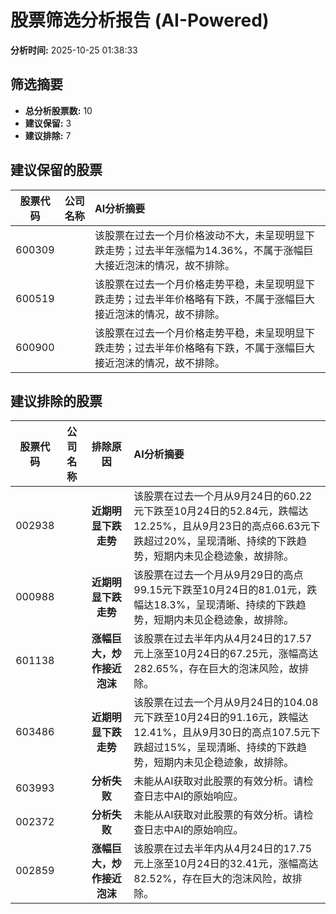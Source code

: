 # 股票筛选分析报告 (AI-Powered)

**分析时间:** 2025-10-25 01:38:33

## 筛选摘要

- **总分析股票数:** 10
- **建议保留:** 3
- **建议排除:** 7

## 建议保留的股票

| 股票代码 | 公司名称 | AI分析摘要 |
|:---:|:---:|:---|
| 600309 |  | 该股票在过去一个月价格波动不大，未呈现明显下跌走势；过去半年涨幅为14.36%，不属于涨幅巨大接近泡沫的情况，故不排除。 |
| 600519 |  | 该股票在过去一个月价格走势平稳，未呈现明显下跌走势；过去半年价格略有下跌，不属于涨幅巨大接近泡沫的情况，故不排除。 |
| 600900 |  | 该股票在过去一个月价格走势平稳，未呈现明显下跌走势；过去半年价格略有下跌，不属于涨幅巨大接近泡沫的情况，故不排除。 |

## 建议排除的股票

| 股票代码 | 公司名称 | 排除原因 | AI分析摘要 |
|:---:|:---:|:---:|:---|
| 002938 |  | **近期明显下跌走势** | 该股票在过去一个月从9月24日的60.22元下跌至10月24日的52.84元，跌幅达12.25%，且从9月23日的高点66.63元下跌超过20%，呈现清晰、持续的下跌趋势，短期内未见企稳迹象，故排除。 |
| 000988 |  | **近期明显下跌走势** | 该股票在过去一个月从9月29日的高点99.15元下跌至10月24日的81.01元，跌幅达18.3%，呈现清晰、持续的下跌趋势，短期内未见企稳迹象，故排除。 |
| 601138 |  | **涨幅巨大，炒作接近泡沫** | 该股票在过去半年内从4月24日的17.57元上涨至10月24日的67.25元，涨幅高达282.65%，存在巨大的泡沫风险，故排除。 |
| 603486 |  | **近期明显下跌走势** | 该股票在过去一个月从9月24日的104.08元下跌至10月24日的91.16元，跌幅达12.41%，且从9月30日的高点107.5元下跌超过15%，呈现清晰、持续的下跌趋势，短期内未见企稳迹象，故排除。 |
| 603993 |  | **分析失败** | 未能从AI获取对此股票的有效分析。请检查日志中AI的原始响应。 |
| 002372 |  | **分析失败** | 未能从AI获取对此股票的有效分析。请检查日志中AI的原始响应。 |
| 002859 |  | **涨幅巨大，炒作接近泡沫** | 该股票在过去半年内从4月24日的17.75元上涨至10月24日的32.41元，涨幅高达82.52%，存在巨大的泡沫风险，故排除。 |
